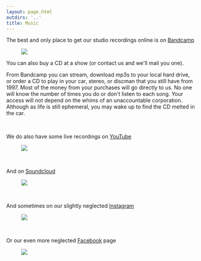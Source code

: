 ```yaml
---
layout: page.html
outdirs: '..'
title: Music
---
```

<p class='follow'>The best and only place to get our studio recordings online is on <a href='https://brivele.bandcamp.com/merch'>Bandcamp</a></p>
<figure><a href='https://brivele.bandcamp.com/music'><img src='../images/musicpage/bandcampthumbnails.png'></a></figure>
<p>You can also buy a CD at a show (or contact us and we'll mail you one).</p><p>From Bandcamp you can stream, download mp3s to your local hard drive, or order a CD to play in your car, stereo, or discman that you still have from 1997. Most of the money from your purchases will go directly to us. No one will know the number of times you do or don't listen to each song. Your access will not depend on the whims of an unaccountable corporation. Although as life is still ephemeral, you may wake up to find the CD melted in the car.</p>
<br/>
<p class='follow'>We do also have some live recordings on <a href='https://www.youtube.com/channel/UCmr6wOxFd3DQY7nJqINhQqw'>YouTube</a></p>
<figure><a href='https://www.youtube.com/channel/UCmr6wOxFd3DQY7nJqINhQqw'><img src='../images/musicpage/youtube2.png'></a></figure><br/>
<p class='follow'>And on <a href='https://soundcloud.com/brivele'>Soundcloud</a></p>
<figure><a href='https://soundcloud.com/brivele'><img src='../images/musicpage/soundcloudthumbnail.png'></a></figure><br/>
<p class='follow'>And sometimes on our slightly neglected <a href='https://www.instagram.com/brivelemusic/'>Instagram</a></p>
<figure><a href='https://www.instagram.com/brivelemusic/'><img src='../images/musicpage/instagram.png'></a></figure><br/>
<p class='follow'>Or our even more neglected <a href='https://www.facebook.com/brivele'>Facebook</a> page</p>
<figure><a href='https://www.facebook.com/brivele'><img src='../images/musicpage/facebook.png'></a></figure><br/>